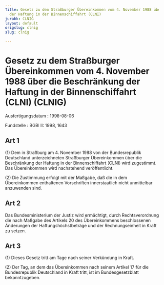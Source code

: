 ```yaml
---
Title: Gesetz zu dem Straßburger Übereinkommen vom 4. November 1988 über die Beschränkung
  der Haftung in der Binnenschiffahrt (CLNI)
jurabk: CLNIG
layout: default
origslug: clnig
slug: clnig

---
```


# Gesetz zu dem Straßburger Übereinkommen vom 4. November 1988 über die Beschränkung der Haftung in der Binnenschiffahrt (CLNI) (CLNIG)

Ausfertigungsdatum
:   1998-08-06

Fundstelle
:   BGBl II: 1998, 1643

## Art 1

(1) Dem in Straßburg am 4. November 1988 von der Bundesrepublik
Deutschland unterzeichneten Straßburger Übereinkommen über die
Beschränkung der Haftung in der Binnenschiffahrt (CLNI) wird
zugestimmt. Das Übereinkommen wird nachstehend veröffentlicht.

(2) Die Zustimmung erfolgt mit der Maßgabe, daß die in dem
Übereinkommen enthaltenen Vorschriften innerstaatlich nicht
unmittelbar anzuwenden sind.

## Art 2

Das Bundesministerium der Justiz wird ermächtigt, durch
Rechtsverordnung die nach Maßgabe des Artikels 20 des Übereinkommens
beschlossenen Änderungen der Haftungshöchstbeträge und der
Rechnungseinheit in Kraft zu setzen.

## Art 3

(1) Dieses Gesetz tritt am Tage nach seiner Verkündung in Kraft.

(2) Der Tag, an dem das Übereinkommen nach seinem Artikel 17 für die
Bundesrepublik Deutschland in Kraft tritt, ist im Bundesgesetzblatt
bekanntzugeben.

